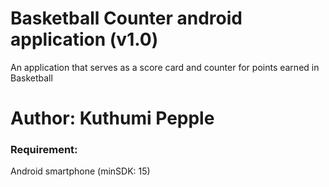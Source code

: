 # Basketball Counter android application (v1.0)

An application that serves as a score card and counter for points earned in Basketball

Author: Kuthumi Pepple
=======================

### Requirement:

Android smartphone (minSDK: 15)